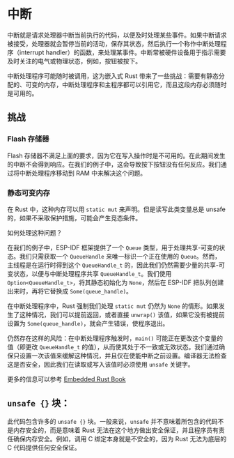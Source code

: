 # 中断

中断就是请求处理器中断当前执行的代码，以便及时处理某些事件。如果中断请求被接受，处理器就会暂停当前的活动，保存其状态，然后执行一个称作中断处理程序（interrupt handler）的函数，来处理某事件。中断常被硬件设备用于指示需要及时关注的电气或物理状态，例如，按钮被按下。

中断处理程序可能随时被调用，这为嵌入式 Rust 带来了一些挑战：需要有静态分配的、可变的内存，中断处理程序和主程序都可以引用它，而且这段内存必须随时是可用的。

## 挑战

### Flash 存储器

Flash 存储器不满足上面的要求，因为它在写入操作时是不可用的。在此期间发生的中断不会得到响应。在我们的例子中，这会导致按下按钮没有任何反应。我们通过将中断处理程序移动到 RAM 中来解决这个问题。
### 静态可变内存

在 Rust 中，这种内存可以用 `static mut` 来声明。但是读写此类变量总是 unsafe 的，如果不采取保护措施，可能会产生竞态条件。

如何处理这种问题？

在我们的例子中，ESP-IDF 框架提供了一个 `Queue` 类型，用于处理共享-可变的状态。我们只需获取一个 `QueueHandle` 来唯一标识一个正在使用的 `Queue`。然而，主线程是在运行时得到这个 `QueueHandle_t` 的，因此我们仍然需要少量的共享-可变状态，以便与中断处理程序共享 `QueueHandle_t`。我们使用 `Option<QueueHandle_t>`，将其静态初始化为 `None`，然后在 ESP-IDF 把队列创建出来时，再将它替换成 `Some(queue_handle)`。

在中断处理程序中，Rust 强制我们处理 `static mut` 仍然为 `None` 的情形。如果发生了这种情况，我们可以提前返回，或者直接 `unwrap()` 该值，如果它没有被提前设置为 `Some(queue_handle)`，就会产生错误，使程序退出。

仍然存在这样的风险：在中断处理程序触发时，`main()` 可能正在更改这个变量的值（即更改 `QueueHandle_t` 的值），从而使其处于不一致或无效状态。我们通过确保只设置一次该值来缓解这种情况，并且仅在使能中断之前设置。编译器无法检查这是否安全，因此我们在读取或写入该值时必须使用 `unsafe` 关键字。

<!-- An alternative to the `static mut` variable is to convert the `QueueHandle_t` to an integer, and store it in an `AtomicU32` or similar. These atomic types guarantee they can never be read in an intermediate or invalid state. However, they require special hardware support which is not available on the ESP32-C3. You would also still need to distinguish between a valid `QueueHandle_t` and some value that indicates the queue has not yet been created (perhaps `0xFFFF_FFFF`).
Yet another option is to use a special data structure which disables interrupts automatically when the value is being access. This guarantees that no code can interrupt you when reading or writing the value. This does however increase interrupt latency and in this case, because the `QueueHandle_t` is only written once, this is not necessary. -->

更多的信息可以参考 [Embedded Rust Book](https://docs.rust-embedded.org/book/concurrency/index.html)

## `unsafe {}` 块：

此代码包含许多的 `unsafe {}` 块。一般来说，`unsafe` 并不意味着所包含的代码不是内存安全的，而是意味着 Rust 无法在这个地方做出安全保证，并且程序员有责任确保内存安全。例如，调用 C 绑定本身就是不安全的，因为 Rust 无法为底层的 C 代码提供任何安全保证。


